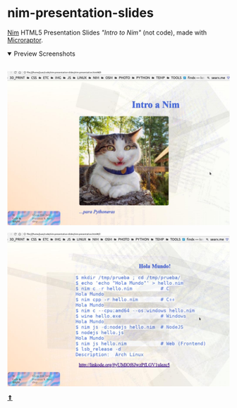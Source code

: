 # nim-presentation-slides

[Nim](https://nim-lang.org) HTML5 Presentation Slides *"Intro to Nim"* (not code),
made with [Microraptor](https://github.com/juancarlospaco/microraptor#microraptor).

<details open >
  <summary>Preview Screenshots</summary><br>


![Preview Screenshot](nim-slide0.jpg)


![Preview Screenshot](nim-slide1.jpg)

</details>

[**&DoubleUpArrow;**](#nim-presentation-slides "Go to the top")
